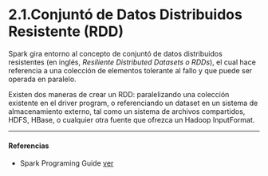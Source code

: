 # 2.1.Conjuntó de Datos Distribuidos Resistente (RDD)
Spark gira entorno al concepto de conjuntó de datos distribuidos resistentes (en inglés, *Resiliente Distributed Datasets o RDDs*), el cual hace referencia a una colección de elementos tolerante al fallo y que puede ser operada en paralelo.

Existen dos maneras de crear un RDD: paralelizando una colección existente en el driver program, o referenciando un dataset en un sistema de almacenamiento externo, tal como un sistema de archivos compartidos, HDFS, HBase, o cualquier otra fuente que ofrezca un Hadoop InputFormat.



---

#### Referencias

- Spark Programing Guide [ver](http://spark.apache.org/docs/1.2.1/programming-guide.html#resilient-distributed-datasets-rdds)